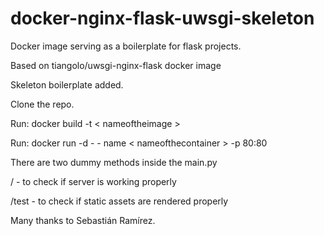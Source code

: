 # docker-nginx-flask-uwsgi-skeleton
Docker image serving as a boilerplate for flask projects.

Based on tiangolo/uwsgi-nginx-flask docker image

Skeleton boilerplate added.

Clone the repo.

Run: docker build -t < nameoftheimage > 

Run: docker run -d - - name < nameofthecontainer > -p 80:80

There are two dummy methods inside the main.py

/ - to check if server is working properly

/test - to check if static assets are rendered properly

Many thanks to Sebastián Ramírez.
